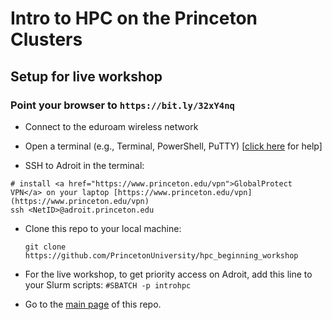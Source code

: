 # Intro to HPC on the Princeton Clusters

## Setup for live workshop

### Point your browser to `https://bit.ly/32xY4nq`

+ Connect to the eduroam wireless network

+ Open a terminal (e.g., Terminal, PowerShell, PuTTY) [<a href="https://researchcomputing.princeton.edu/education/training/hardware-and-software-requirements-picscie-workshops" target="_blank">click here</a> for help]

+ SSH to Adroit in the terminal:

```
# install <a href="https://www.princeton.edu/vpn">GlobalProtect VPN</a> on your laptop [https://www.princeton.edu/vpn](https://www.princeton.edu/vpn)
ssh <NetID>@adroit.princeton.edu
```

+ Clone this repo to your local machine:

   `git clone https://github.com/PrincetonUniversity/hpc_beginning_workshop`

+ For the live workshop, to get priority access on Adroit, add this line to your Slurm scripts: `#SBATCH -p introhpc`
 
+ Go to the [main page](https://github.com/PrincetonUniversity/hpc_beginning_workshop) of this repo.
